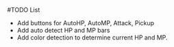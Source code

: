 #TODO List
- Add buttons for AutoHP, AutoMP, Attack, Pickup
- Add auto detect HP and MP bars
- Add color detection to determine current HP and MP.
